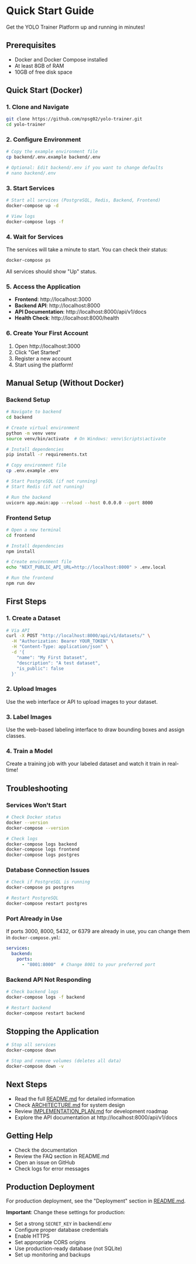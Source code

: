 # Quick Start Guide

Get the YOLO Trainer Platform up and running in minutes!

## Prerequisites

- Docker and Docker Compose installed
- At least 8GB of RAM
- 10GB of free disk space

## Quick Start (Docker)

### 1. Clone and Navigate

```bash
git clone https://github.com/npsg02/yolo-trainer.git
cd yolo-trainer
```

### 2. Configure Environment

```bash
# Copy the example environment file
cp backend/.env.example backend/.env

# Optional: Edit backend/.env if you want to change defaults
# nano backend/.env
```

### 3. Start Services

```bash
# Start all services (PostgreSQL, Redis, Backend, Frontend)
docker-compose up -d

# View logs
docker-compose logs -f
```

### 4. Wait for Services

The services will take a minute to start. You can check their status:

```bash
docker-compose ps
```

All services should show "Up" status.

### 5. Access the Application

- **Frontend**: http://localhost:3000
- **Backend API**: http://localhost:8000
- **API Documentation**: http://localhost:8000/api/v1/docs
- **Health Check**: http://localhost:8000/health

### 6. Create Your First Account

1. Open http://localhost:3000
2. Click "Get Started"
3. Register a new account
4. Start using the platform!

## Manual Setup (Without Docker)

### Backend Setup

```bash
# Navigate to backend
cd backend

# Create virtual environment
python -m venv venv
source venv/bin/activate  # On Windows: venv\Scripts\activate

# Install dependencies
pip install -r requirements.txt

# Copy environment file
cp .env.example .env

# Start PostgreSQL (if not running)
# Start Redis (if not running)

# Run the backend
uvicorn app.main:app --reload --host 0.0.0.0 --port 8000
```

### Frontend Setup

```bash
# Open a new terminal
cd frontend

# Install dependencies
npm install

# Create environment file
echo "NEXT_PUBLIC_API_URL=http://localhost:8000" > .env.local

# Run the frontend
npm run dev
```

## First Steps

### 1. Create a Dataset

```bash
# Via API
curl -X POST "http://localhost:8000/api/v1/datasets/" \
  -H "Authorization: Bearer YOUR_TOKEN" \
  -H "Content-Type: application/json" \
  -d '{
    "name": "My First Dataset",
    "description": "A test dataset",
    "is_public": false
  }'
```

### 2. Upload Images

Use the web interface or API to upload images to your dataset.

### 3. Label Images

Use the web-based labeling interface to draw bounding boxes and assign classes.

### 4. Train a Model

Create a training job with your labeled dataset and watch it train in real-time!

## Troubleshooting

### Services Won't Start

```bash
# Check Docker status
docker --version
docker-compose --version

# Check logs
docker-compose logs backend
docker-compose logs frontend
docker-compose logs postgres
```

### Database Connection Issues

```bash
# Check if PostgreSQL is running
docker-compose ps postgres

# Restart PostgreSQL
docker-compose restart postgres
```

### Port Already in Use

If ports 3000, 8000, 5432, or 6379 are already in use, you can change them in `docker-compose.yml`:

```yaml
services:
  backend:
    ports:
      - "8001:8000"  # Change 8001 to your preferred port
```

### Backend API Not Responding

```bash
# Check backend logs
docker-compose logs -f backend

# Restart backend
docker-compose restart backend
```

## Stopping the Application

```bash
# Stop all services
docker-compose down

# Stop and remove volumes (deletes all data)
docker-compose down -v
```

## Next Steps

- Read the full [README.md](README.md) for detailed information
- Check [ARCHITECTURE.md](ARCHITECTURE.md) for system design
- Review [IMPLEMENTATION_PLAN.md](IMPLEMENTATION_PLAN.md) for development roadmap
- Explore the API documentation at http://localhost:8000/api/v1/docs

## Getting Help

- Check the documentation
- Review the FAQ section in README.md
- Open an issue on GitHub
- Check logs for error messages

## Production Deployment

For production deployment, see the "Deployment" section in [README.md](README.md).

**Important**: Change these settings for production:
- Set a strong `SECRET_KEY` in backend/.env
- Configure proper database credentials
- Enable HTTPS
- Set appropriate CORS origins
- Use production-ready database (not SQLite)
- Set up monitoring and backups
